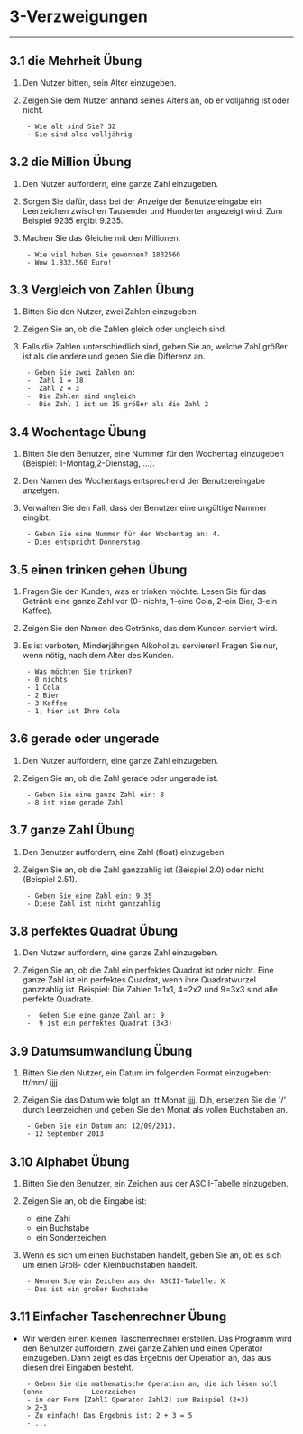 # 3-Verzweigungen
---

## 3.1 die Mehrheit Übung

1. Den Nutzer bitten, sein Alter einzugeben.
2. Zeigen Sie dem Nutzer anhand seines Alters an, ob er volljährig ist oder nicht.
		
		- Wie alt sind Sie? 32 
		- Sie sind also volljährig
		
## 3.2 die Million Übung

1. Den Nutzer auffordern, eine ganze Zahl einzugeben.
2. Sorgen Sie dafür, dass bei der Anzeige der Benutzereingabe ein Leerzeichen zwischen Tausender und Hunderter angezeigt wird. Zum Beispiel 9235 ergibt 9.235.
3. Machen Sie das Gleiche mit den Millionen.

		- Wie viel haben Sie gewonnen? 1832560
		- Wow 1.832.560 Euro!


## 3.3 Vergleich von Zahlen Übung

1. Bitten Sie den Nutzer, zwei Zahlen einzugeben. 
2. Zeigen Sie an, ob die Zahlen gleich oder ungleich sind.
3. Falls die Zahlen unterschiedlich sind, geben Sie an, welche Zahl größer ist 	als die andere und geben Sie die Differenz an.

		- Geben Sie zwei Zahlen an:
		-  Zahl 1 = 18
		-  Zahl 2 = 3
		-  Die Zahlen sind ungleich
		-  Die Zahl 1 ist um 15 größer als die Zahl 2 
	

## 3.4 Wochentage Übung

1. Bitten Sie den Benutzer, eine Nummer für den Wochentag einzugeben (Beispiel: 	1-Montag,2-Dienstag, ...).
2. Den Namen des Wochentags entsprechend der Benutzereingabe anzeigen. 
3. Verwalten Sie den Fall, dass der Benutzer eine ungültige Nummer eingibt.

		- Geben Sie eine Nummer für den Wochentag an: 4.
		- Dies entspricht Donnerstag.  

## 3.5 einen trinken gehen Übung

1. Fragen Sie den Kunden, was er trinken möchte. Lesen Sie für das Getränk 	eine ganze Zahl vor (0- nichts, 1-eine Cola, 2-ein Bier, 3-ein Kaffee).
2. Zeigen Sie den Namen des Getränks, das dem Kunden serviert wird.
3. Es ist verboten, Minderjährigen Alkohol zu servieren! Fragen Sie nur, 	wenn nötig, nach dem Alter des Kunden.

		- Was möchten Sie trinken? 
		- 0 nichts
		- 1 Cola 
		- 2 Bier 
		- 3 Kaffee
		- 1, hier ist Ihre Cola 

## 3.6 gerade oder ungerade

1. Den Nutzer auffordern, eine ganze Zahl einzugeben. 
2. Zeigen Sie an, ob die Zahl gerade oder ungerade ist.

		- Geben Sie eine ganze Zahl ein: 8 
		- 8 ist eine gerade Zahl 

## 3.7 ganze Zahl Übung

1. Den Benutzer auffordern, eine Zahl (float) einzugeben.
2. Zeigen Sie an, ob die Zahl ganzzahlig ist (Beispiel 2.0) oder nicht 	(Beispiel 2.51).

		- Geben Sie eine Zahl ein: 9.35
		- Diese Zahl ist nicht ganzzahlig  

## 3.8 perfektes Quadrat Übung

1. Den Nutzer auffordern, eine ganze Zahl einzugeben.
2. Zeigen Sie an, ob die Zahl ein perfektes Quadrat ist oder nicht. Eine ganze 	Zahl ist ein perfektes Quadrat, wenn ihre Quadratwurzel ganzzahlig ist. 	Beispiel: Die Zahlen 1=1x1, 4=2x2 und 9=3x3 sind alle perfekte Quadrate.

		-  Geben Sie eine ganze Zahl an: 9
		-  9 ist ein perfektes Quadrat (3x3)

## 3.9 Datumsumwandlung Übung

1. Bitten Sie den Nutzer, ein Datum im folgenden Format einzugeben: tt/mm/	jjjj.
2. Zeigen Sie das Datum wie folgt an: tt Monat jjjj. D.h, ersetzen Sie die 	'/' durch Leerzeichen und geben Sie den Monat als vollen Buchstaben an.

		- Geben Sie ein Datum an: 12/09/2013.
		- 12 September 2013 

## 3.10 Alphabet Übung

1. Bitten Sie den Benutzer, ein Zeichen aus der ASCII-Tabelle einzugeben. 
2. Zeigen Sie an, ob die Eingabe ist:
	- eine Zahl
	- ein Buchstabe
	- ein Sonderzeichen
3. Wenn es sich um einen Buchstaben handelt, geben Sie an, ob es sich um 	einen Groß- oder Kleinbuchstaben handelt.

		- Nennen Sie ein Zeichen aus der ASCII-Tabelle: X
		- Das ist ein großer Buchstabe
	

## 3.11 Einfacher Taschenrechner Übung

 - Wir werden einen kleinen Taschenrechner erstellen. Das Programm wird den 	Benutzer auffordern, zwei ganze Zahlen und einen Operator einzugeben. Dann 	zeigt es das Ergebnis der Operation an, das aus diesen drei Eingaben 	besteht.

		- Geben Sie die mathematische Operation an, die ich lösen soll (ohne 			Leerzeichen
		- in der Form [Zahl1 Operator Zahl2] zum Beispiel (2+3)
		> 2+3
		- Zu einfach! Das Ergebnis ist: 2 + 3 = 5
		- ...  
